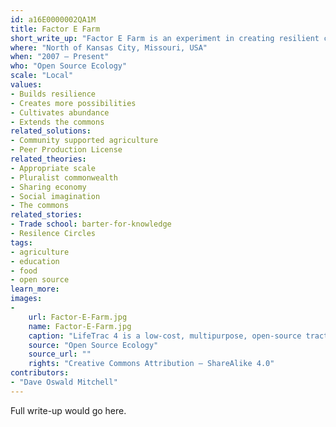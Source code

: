 ```yaml
---
id: a16E0000002QA1M
title: Factor E Farm
short_write_up: "Factor E Farm is an experiment in creating resilient communities through open-source design. Located in rural Missouri, Factor E Farm serves as the hub of a dispersed network of farmers, engineers, architects and supporters that is working to develop the Global Village Construction Set, which developers describe as “an open technological platform that allows for the easy fabrication of the fifty different industrial machines that it takes to build a small civilization with modern comforts.” The goal is to produce these machines at the cost of materials in zero waste, self-replicating “micro-factories.” The project is volunteer-driven, fully open source, and prioritizes cradle-to-cradle construction."
where: "North of Kansas City, Missouri, USA"
when: "2007 — Present"
who: "Open Source Ecology"
scale: "Local"
values:
- Builds resilience
- Creates more possibilities
- Cultivates abundance
- Extends the commons
related_solutions:
- Community supported agriculture
- Peer Production License
related_theories:
- Appropriate scale
- Pluralist commonwealth
- Sharing economy
- Social imagination
- The commons
related_stories:
- Trade school: barter-for-knowledge
- Resilence Circles
tags:
- agriculture
- education
- food
- open source
learn_more:
images:
-
    url: Factor-E-Farm.jpg
    name: Factor-E-Farm.jpg
    caption: "LifeTrac 4 is a low-cost, multipurpose, open-source tractor that is designed and built with a focus on a lifetime of usage and ease of repair."
    source: "Open Source Ecology"
    source_url: ""
    rights: "Creative Commons Attribution – ShareAlike 4.0"
contributors:
- "Dave Oswald Mitchell"
---
```

Full write-up would go here.

